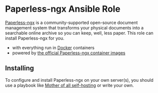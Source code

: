 # Paperless-ngx Ansible Role

[Paperless-ngx](https://paperless-ngx.com) is a community-supported open-source document management system that transforms your physical documents into a searchable online archive so you can keep, well, less paper. This role can install Paperless-ngx for you.

- with everything run in [Docker](https://www.docker.com/) containers
- powered by [the official Paperless-ngx container images](https://ghcr.io/paperless-ngx/paperless-ng)

## Installing

To configure and install Paperless-ngx on your own server(s), you should use a playbook like [Mother of all self-hosting](https://github.com/mother-of-all-self-hosting/mash-playbook) or write your own.
